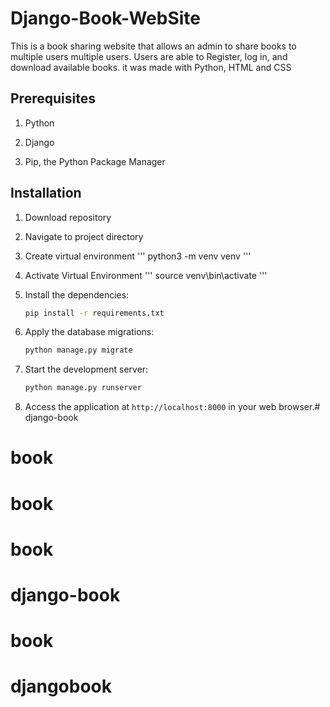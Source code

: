 # Django-Book-WebSite
This is a book sharing website that allows an admin to share books to multiple users multiple users. Users are able to Register, log in,  and download available books.  it was made with Python, HTML and CSS

## Prerequisites
1. Python

2. Django 

3. Pip, the Python Package Manager 


## Installation
1. Download repository

2. Navigate to project directory

3. Create virtual environment
    '''
    python3 -m venv venv
    '''

4. Activate Virtual Environment
    '''
    source venv\bin\activate
    '''

5. Install the dependencies:

   ```bash
   pip install -r requirements.txt
   ```

6. Apply the database migrations:

   ```bash
   python manage.py migrate
   ```

7. Start the development server:

   ```bash
   python manage.py runserver
   ```

8. Access the application at `http://localhost:8000` in your web browser.# django-book
# book
# book
# book
# django-book
# book
# djangobook
